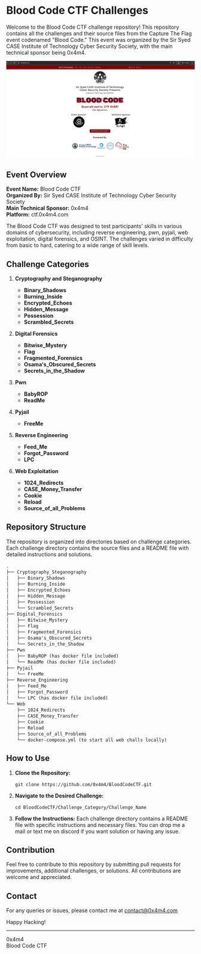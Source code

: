 # Blood Code CTF Challenges

Welcome to the Blood Code CTF challenge repository! This repository contains all the challenges and their source files from the Capture The Flag event codenamed "Blood Code." This event was organized by the Sir Syed CASE Institute of Technology Cyber Security Society, with the main technical sponsor being 0x4m4.

![Alt text](/ctf.0x4m4.com.jpg)

## Event Overview

**Event Name:** Blood Code CTF  
**Organized By:** Sir Syed CASE Institute of Technology Cyber Security Society  
**Main Technical Sponsor:** 0x4m4   
**Platform:** ctf.0x4m4.com  

The Blood Code CTF was designed to test participants' skills in various domains of cybersecurity, including reverse engineering, pwn, pyjail, web exploitation, digital forensics, and OSINT. The challenges varied in difficulty from basic to hard, catering to a wide range of skill levels.

## Challenge Categories

1. **Cryptography and Steganography**
    - **Binary_Shadows**
    - **Burning_Inside**
    - **Encrypted_Echoes**
    - **Hidden_Message**
    - **Possession**
    - **Scrambled_Secrets**

2. **Digital Forensics**
    - **Bitwise_Mystery**
    - **Flag**
    - **Fragmented_Forensics**
    - **Osama's_Obscured_Secrets**
    - **Secrets_in_the_Shadow**

3. **Pwn**
    - **BabyROP**
    - **ReadMe**

4. **Pyjail**
    - **FreeMe**

5. **Reverse Engineering**
    - **Feed_Me**
    - **Forgot_Password**
    - **LPC**

6. **Web Exploitation**
    - **1024_Redirects**
    - **CASE_Money_Transfer**
    - **Cookie**
    - **Reload**
    - **Source_of_all_Problems**
    

## Repository Structure

The repository is organized into directories based on challenge categories. Each challenge directory contains the source files and a README file with detailed instructions and solutions.

```
.
├── Cryptography_Steganography
│   ├── Binary_Shadows
│   ├── Burning_Inside
│   ├── Encrypted_Echoes
│   ├── Hidden_Message
│   ├── Possession
│   └── Scrambled_Secrets
├── Digital_Forensics
│   ├── Bitwise_Mystery
│   ├── Flag
│   ├── Fragmented_Forensics
│   ├── Osama's_Obscured_Secrets
│   └── Secrets_in_the_Shadow
├── Pwn
│   ├── BabyROP (has docker file included)
│   └── ReadMe (has docker file included)
├── Pyjail
│   └── FreeMe
├── Reverse_Engineering
│   ├── Feed_Me
│   ├── Forgot_Password
│   └── LPC (has docker file included)
└── Web
    ├── 1024_Redirects
    ├── CASE_Money_Transfer
    ├── Cookie
    ├── Reload
    ├── Source_of_all_Problems
    └── docker-compose.yml (to start all web challs locally)
```

## How to Use

1. **Clone the Repository:** 
   ```
   git clone https://github.com/0x4m4/BloodCodeCTF.git
   ```

2. **Navigate to the Desired Challenge:**
   ```
   cd BloodCodeCTF/Challenge_Category/Challenge_Name
   ```

3. **Follow the Instructions:** Each challenge directory contains a README file with specific instructions and necessary files. You can drop me a mail or text me on discord if you want solution or having any issue. 

## Contribution

Feel free to contribute to this repository by submitting pull requests for improvements, additional challenges, or solutions. All contributions are welcome and appreciated.

## Contact

For any queries or issues, please contact me at contact@0x4m4.com

Happy Hacking!

---

0x4m4   
Blood Code CTF